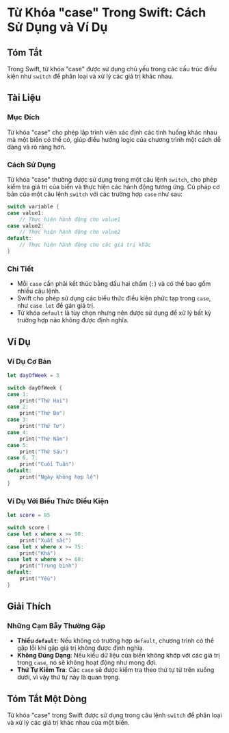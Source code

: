 <!--
Meta Description: # Từ Khóa "case" Trong Swift: Cách Sử Dụng và Ví Dụ ## Tóm Tắt Trong Swift, từ khóa "case" được sử dụng chủ yếu trong các cấu trúc điều kiện như `swit...
Meta Keywords: case, print, các, trong, thứ
-->

# Từ Khóa "case" Trong Swift: Cách Sử Dụng và Ví Dụ

## Tóm Tắt
Trong Swift, từ khóa "case" được sử dụng chủ yếu trong các cấu trúc điều kiện như `switch` để phân loại và xử lý các giá trị khác nhau. 

## Tài Liệu
### Mục Đích
Từ khóa "case" cho phép lập trình viên xác định các tình huống khác nhau mà một biến có thể có, giúp điều hướng logic của chương trình một cách dễ dàng và rõ ràng hơn.

### Cách Sử Dụng
Từ khóa "case" thường được sử dụng trong một câu lệnh `switch`, cho phép kiểm tra giá trị của biến và thực hiện các hành động tương ứng. Cú pháp cơ bản của một câu lệnh `switch` với các trường hợp `case` như sau:

```swift
switch variable {
case value1:
    // Thực hiện hành động cho value1
case value2:
    // Thực hiện hành động cho value2
default:
    // Thực hiện hành động cho các giá trị khác
}
```

### Chi Tiết
- Mỗi `case` cần phải kết thúc bằng dấu hai chấm (`:`) và có thể bao gồm nhiều câu lệnh.
- Swift cho phép sử dụng các biểu thức điều kiện phức tạp trong `case`, như `case let` để gán giá trị.
- Từ khóa `default` là tùy chọn nhưng nên được sử dụng để xử lý bất kỳ trường hợp nào không được định nghĩa.

## Ví Dụ
### Ví Dụ Cơ Bản
```swift
let dayOfWeek = 3

switch dayOfWeek {
case 1:
    print("Thứ Hai")
case 2:
    print("Thứ Ba")
case 3:
    print("Thứ Tư")
case 4:
    print("Thứ Năm")
case 5:
    print("Thứ Sáu")
case 6, 7:
    print("Cuối Tuần")
default:
    print("Ngày không hợp lệ")
}
```

### Ví Dụ Với Biểu Thức Điều Kiện
```swift
let score = 85

switch score {
case let x where x >= 90:
    print("Xuất sắc")
case let x where x >= 75:
    print("Khá")
case let x where x >= 60:
    print("Trung bình")
default:
    print("Yếu")
}
```

## Giải Thích
### Những Cạm Bẫy Thường Gặp
- **Thiếu `default`**: Nếu không có trường hợp `default`, chương trình có thể gặp lỗi khi gặp giá trị không được định nghĩa.
- **Không Đúng Dạng**: Nếu kiểu dữ liệu của biến không khớp với các giá trị trong `case`, nó sẽ không hoạt động như mong đợi.
- **Thứ Tự Kiểm Tra**: Các `case` sẽ được kiểm tra theo thứ tự từ trên xuống dưới, vì vậy thứ tự này là quan trọng.

## Tóm Tắt Một Dòng
Từ khóa "case" trong Swift được sử dụng trong câu lệnh `switch` để phân loại và xử lý các giá trị khác nhau của một biến.